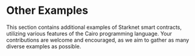 # Other Examples

This section contains additional examples of Starknet smart contracts, utilizing various features of the Cairo programming language. Your contributions are welcome and encouraged, as we aim to gather as many diverse examples as possible.
